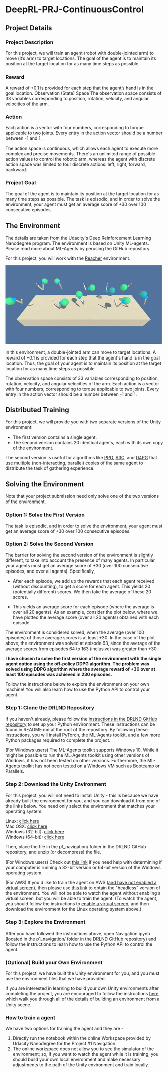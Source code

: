 # DeepRL-PRJ-ContinuousControl

## Project Details

### Project Description
For this project, we will train an agent (robot with double-jointed arm) to move (it’s arm) to target locations.  The goal of the agent is to maintain its position at the target location for as many time steps as possible.

### Reward
A reward of +0.1 is provided for each step that the agent’s hand is in the goal location. 
Observation (State) Space
The observation space consists of 33 variables corresponding to position, rotation, velocity, and angular velocities of the arm. 

### Action
Each action is a vector with four numbers, corresponding to torque applicable to two joints. Every entry in the action vector should be a number between -1 and 1.

The action space is continuous, which allows each agent to execute more complex and precise movements. There's an unlimited range of possible action values to control the robotic arm, whereas the agent with discrete action space was limited to four discrete actions: left, right, forward, backward.

### Project Goal
The goal of the agent is to maintain its position at the target location for as many time steps as possible. The task is episodic, and in order to solve the environment, your agent must get an average score of +30 over 100 consecutive episodes.

## The Environment
The details are taken from the Udacity's Deep Reinforcement Learning Nanodegree program. The environment is based on Unity ML-agents. Please read more about ML-Agents by perusing the GitHub repository.

For this project, you will work with the [Reacher](https://github.com/Unity-Technologies/ml-agents/blob/master/docs/Learning-Environment-Examples.md#reacher) environment.

![](reacher.gif)

In this environment, a double-jointed arm can move to target locations. A reward of +0.1 is provided for each step that the agent's hand is in the goal location. Thus, the goal of your agent is to maintain its position at the target location for as many time steps as possible.

The observation space consists of 33 variables corresponding to position, rotation, velocity, and angular velocities of the arm. Each action is a vector with four numbers, corresponding to torque applicable to two joints. Every entry in the action vector should be a number between -1 and 1.

## Distributed Training
For this project, we will provide you with two separate versions of the Unity environment:

* The first version contains a single agent.
* The second version contains 20 identical agents, each with its own copy of the environment.

The second version is useful for algorithms like [PPO](https://arxiv.org/pdf/1707.06347.pdf), [A3C](https://arxiv.org/pdf/1602.01783.pdf), and [D4PG](https://openreview.net/pdf?id=SyZipzbCb) that use multiple (non-interacting, parallel) copies of the same agent to distribute the task of gathering experience.

## Solving the Environment
Note that your project submission need only solve one of the two versions of the environment.

### Option 1: Solve the First Version
The task is episodic, and in order to solve the environment, your agent must get an average score of +30 over 100 consecutive episodes.

### Option 2: Solve the Second Version
The barrier for solving the second version of the environment is slightly different, to take into account the presence of many agents. In particular, your agents must get an average score of +30 (over 100 consecutive episodes, and over all agents). Specifically,

* After each episode, we add up the rewards that each agent received (without discounting), to get a score for each agent. This yields 20 (potentially different) scores. We then take the average of these 20 scores.

* This yields an average score for each episode (where the average is over all 20 agents).
As an example, consider the plot below, where we have plotted the average score (over all 20 agents) obtained with each episode.

The environment is considered solved, when the average (over 100 episodes) of those average scores is at least +30. In the case of the plot above, the environment was solved at episode 63, since the average of the average scores from episodes 64 to 163 (inclusive) was greater than +30.

**I have chosen to solve the first version of the environment with the single agent option using the off-policy DDPG algorithm. The problem was solved using DDPG algorithm where the average reward of +30 over at least 100 episodes was achieved in 230 episodes.**





Follow the instructions below to explore the environment on your own machine! You will also learn how to use the Python API to control your agent.

### Step 1: Clone the DRLND Repository
If you haven't already, please follow the [instructions in the DRLND GitHub repository](https://github.com/udacity/deep-reinforcement-learning#dependencies/ "instructions in the DRLND GitHub repository") to set up your Python environment. These instructions can be found in README.md at the root of the repository. By following these instructions, you will install PyTorch, the ML-Agents toolkit, and a few more Python packages required to complete the project.

(For Windows users) The ML-Agents toolkit supports Windows 10. While it might be possible to run the ML-Agents toolkit using other versions of Windows, it has not been tested on other versions. Furthermore, the ML-Agents toolkit has not been tested on a Windows VM such as Bootcamp or Parallels.

### Step 2: Download the Unity Environment
For this project, you will not need to install Unity - this is because we have already built the environment for you, and you can download it from one of the links below. You need only select the environment that matches your operating system:<br/>

Linux: [click here](https://s3-us-west-1.amazonaws.com/udacity-drlnd/P1/Banana/Banana_Linux.zip/ "click here")<br/>
Mac OSX: [click here](https://s3-us-west-1.amazonaws.com/udacity-drlnd/P1/Banana/Banana.app.zip/ "click here")<br/>
Windows (32-bit): [click here](https://s3-us-west-1.amazonaws.com/udacity-drlnd/P1/Banana/Banana_Windows_x86.zip/ "click here")<br/>
Windows (64-bit): [click here](https://s3-us-west-1.amazonaws.com/udacity-drlnd/P1/Banana/Banana_Windows_x86_64.zip/ "click here")<br/>

Then, place the file in the p1_navigation/ folder in the DRLND GitHub repository, and unzip (or decompress) the file.

(For Windows users) Check out [this link](https://support.microsoft.com/en-us/help/827218/how-to-determine-whether-a-computer-is-running-a-32-bit-version-or-64/ "this link") if you need help with determining if your computer is running a 32-bit version or 64-bit version of the Windows operating system.

(For AWS) If you'd like to train the agent on AWS ([and have not enabled a virtual screen](https://github.com/Unity-Technologies/ml-agents/blob/master/docs/Training-on-Amazon-Web-Service.md\ "and have not enabled a virtual screen")), then please use [this link](https://s3-us-west-1.amazonaws.com/udacity-drlnd/P1/Banana/Banana_Linux_NoVis.zip/ "this link") to obtain the "headless" version of the environment. You will not be able to watch the agent without enabling a virtual screen, but you will be able to train the agent. (To watch the agent, you should follow the instructions to [enable a virtual screen](https://github.com/Unity-Technologies/ml-agents/blob/master/docs/Training-on-Amazon-Web-Service.md/ "enable a virtual screen"), and then download the environment for the Linux operating system above.)

### Step 3: Explore the Environment
After you have followed the instructions above, open Navigation.ipynb (located in the p1_navigation/ folder in the DRLND GitHub repository) and follow the instructions to learn how to use the Python API to control the agent.

### (Optional) Build your Own Environment

For this project, we have built the Unity environment for you, and you must use the environment files that we have provided.

If you are interested in learning to build your own Unity environments after completing the project, you are encouraged to follow the instructions [here](https://github.com/Unity-Technologies/ml-agents/blob/master/docs/Getting-Started-with-Balance-Ball.md/ "here"), which walk you through all of the details of building an environment from a Unity scene.

### How to train a agent
We have two options for training the agent and they are -
1. Directly run the notebook within the online Workspace provided by Udacity Nanodegree for the  Project #1 Navigation.
2. The online workspace does not allow you to see the simulator of the environment; so, if you want to watch the agent while it is training, you should build your own local environment and make necessary adjustments to the path of the Unity environment and train locally.

